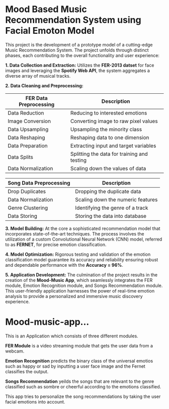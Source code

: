 # Mood Based Music Recommendation System using Facial Emoton Model 

This project is the development of a prototype model of a cutting-edge Music Recommendation System.
The project unfolds through distinct phases, each contributing to the overall functionality and user experience:

**1. Data Collection and Extraction:** 
  Utilizes the **FER-2013 datset** for face images and leveraging the **Spotify Web API**, the system aggregates a diverse array of musical tracks.
   
**2. Data Cleaning and Preprocessing:**

  | FER Data Preprocessing | Description | 
  | ------------- | ------------- |
  | Data Reduction | Reducing to interested emotions|
  | Image Conversion | Converting image to raw pixel values |
  | Data Upsampling | Upsampling the minority class |
  | Data Reshaping | Reshaping data to one dimension |
  | Data Preparation | Extracting input and target variables |
  | Data Splits | Splitting the data for training and testing |
  | Data Normalization | Scaling down the values of data |

  | Song Data Preprocessing | Description |
  | ------------- | ------------- |
  | Drop Duplicates |Dropping the duplicate data |
  | Data Normalization | Scaling down the numeric features |
  | Genre Clustering | Identifying the genre of a track |
  | Data Storing | Storing the data into database |

**3. Model Building:**
  At the core a sophisticated recommendation model that incorporates state-of-the-art techniques. The process involves the utilization of a custom Convolutional Neural Network (CNN) model, referred to as **FERNET**, for precise emotion classification.

**4. Model Optimization:**
  Rigorous testing and validation of the emotion classification model guarantee its accuracy and reliability ensuring robust and dependable performance with the **Accuracy = 96%**.

**5. Application Development:**
  The culmination of the project results in the creation of the **Mood-Music App**, which seamlessly integrates the FER module, Emotion Recognition module, and Songs Recommendation module. This user-friendly application harnesses the power of real-time emotion analysis to provide a personalized and immersive music discovery experience.


# Mood-music-app...

This is an Application which consists of three different modules. 

**FER Module** is a video streaming module that gets the user data from a webcam.

**Emotion Recognition** predicts the binary class of the universal emotios such as happy or sad by inputting a user face image and the Fernet classifies the output.

**Songs Recommendation** yeilds the songs that are relevant to the genre classified such as sombre or cheerful according to the emotions classified.

This app tries to personalize the song recommendations by taking the user facial emotions into account.
